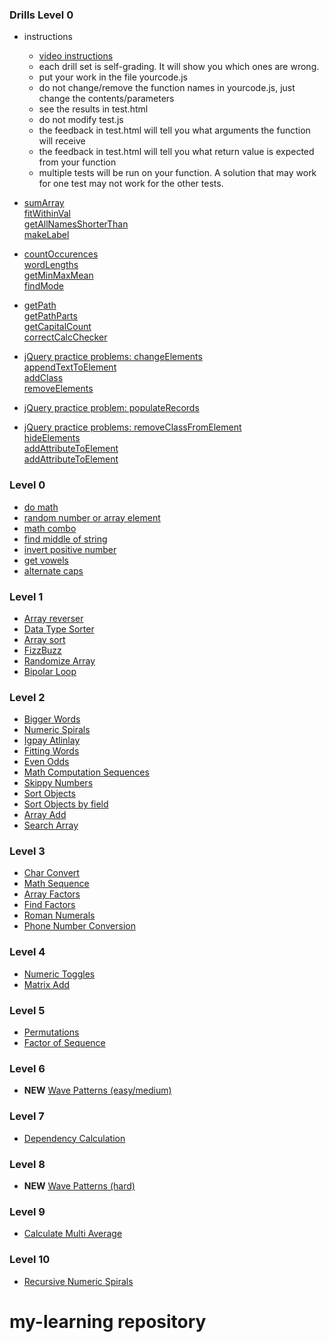 ### Drills Level 0
- instructions
  - [video instructions](https://youtu.be/KQTFZ4hC_Xg)
  - each drill set is self-grading.  It will show you which ones are wrong.
  - put your work in the file yourcode.js
  - do not change/remove the function names in yourcode.js, just change the contents/parameters
  - see the results in test.html
  - do not modify test.js
  - the feedback in test.html will tell you what arguments the function will receive
  - the feedback in test.html will tell you what return value is expected from your function
  - multiple tests will be run on your function.  A solution that may work for one test may not work for the other tests.

- <a href="https://github.com/Learning-Fuze/practice-problems/blob/master/drills01/README.md" target="_blank">sumArray<br>fitWithinVal<br>getAllNamesShorterThan<br>makeLabel</a>
- <a href="https://github.com/Learning-Fuze/practice-problems/blob/master/drills02/README.md" target="_blank">countOccurences<br>wordLengths<br>getMinMaxMean<br>findMode</a>
- <a href="https://github.com/Learning-Fuze/practice-problems/blob/master/drills03/README.md" target="_blank">getPath<br>getPathParts<br>getCapitalCount<br>correctCalcChecker</a>
- <a href="https://github.com/Learning-Fuze/practice-problems/blob/master/drills04/README.md" target="_blank">jQuery practice problems: changeElements<br>appendTextToElement<br>addClass<br>removeElements</a>
- <a href="https://github.com/Learning-Fuze/practice-problems/blob/master/drills05/README.md" target="_blank">jQuery practice problem: populateRecords</a>
- <a href="https://github.com/Learning-Fuze/practice-problems/blob/master/drills06/README.md" target="_blank">jQuery practice problems: removeClassFromElement<br>hideElements<br>addAttributeToElement<br>addAttributeToElement</a>

### Level 0
- <a href="practice29/README.md" target="_blank">do math</a>
- <a href="practice30/README.md" target="_blank">random number or array element</a>
- <a href="practice31/README.md" target="_blank">math combo</a>
- <a href="practice32/README.md" target="_blank">find middle of string</a>
- <a href="practice33/README.md" target="_blank">invert positive number</a>
- <a href="practice36/README.md" target="_blank">get vowels</a>
- <a href="practice37/README.md" target="_blank">alternate caps</a>

### Level 1
- <a href="practice02/README.md" target="_blank">Array reverser</a>
- <a href="practice03/README.md" target="_blank">Data Type Sorter</a>
- <a href="practice04/README.md" target="_blank">Array sort</a>
- <a href="practice05/README.md" target="_blank">FizzBuzz</a>
- <a href="practice20/README.md" target="_blank">Randomize Array</a>
- <a href="practice21/README.md" target="_blank">Bipolar Loop</a>

### Level 2
- <a href="practice01/README.md" target="_blank">Bigger Words</a>
- <a href="practice06/README.md" target="_blank">Numeric Spirals</a>
- <a href="practice07/README.md" target="_blank">Igpay Atlinlay</a>
- <a href="practice09/README.md" target="_blank">Fitting Words</a>
- <a href="practice11/README.md" target="_blank">Even Odds</a>
- <a href="practice13/README.md" target="_blank">Math Computation Sequences</a>
- <a href="practice17/README.md" target="_blank">Skippy Numbers</a>
- <a href="practice11/README.md" target="_blank">Sort Objects</a>
- <a href="practice22/README.md" target="_blank">Sort Objects by field</a>
- <a href="practice25/README.md" target="_blank">Array Add</a>
- <a href="practice26/README.md" target="_blank">Search Array</a>

### Level 3
- <a href="practice08/README.md" target="_blank">Char Convert</a>
- <a href="practice12/README.md" target="_blank">Math Sequence</a>
- <a href="practice14/README.md" target="_blank">Array Factors</a>
- <a href="practice23/README.md" target="_blank">Find Factors</a>
- <a href="practice28/README.md" target="_blank">Roman Numerals</a>
- <a href="practice38/README.md" target="_blank">Phone Number Conversion</a>

### Level 4
- <a href="practice15/README.md" target="_blank">Numeric Toggles</a>
- <a href="practice24/README.md" target="_blank">Matrix Add</a>

### Level 5
- <a href="practice10/README.md" target="_blank">Permutations</a>
- <a href="practice16/README.md" target="_blank">Factor of Sequence</a>

### Level 6
- **NEW** <a href="practice39/README.md" target="_blank">Wave Patterns (easy/medium)</a>

### Level 7
- <a href="practice35/README.md" target="_blank">Dependency Calculation</a>

### Level 8
- **NEW** <a href="practice39/README.md" target="_blank">Wave Patterns (hard)</a>

### Level 9
- <a href="practice18/README.md" target="_blank">Calculate Multi Average</a>

### Level 10
- <a href="practice27/README.md" target="_blank">Recursive Numeric Spirals</a>

# my-learning repository
